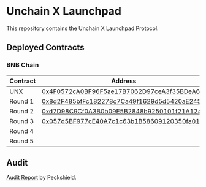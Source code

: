 # Unchain X Launchpad

This repository contains the Unchain X Launchpad Protocol.

## Deployed Contracts
### BNB Chain
|Contract|Address|
|--------|-------|
|UNX|[0x4F0572cA0BF96F5ae17B7062D97ceA3f35BDeA6f](https://bscscan.com/address/0x4F0572cA0BF96F5ae17B7062D97ceA3f35BDeA6f)|
|Round 1|[0x8d2F485bfFc182278c7Ca49f1629d5d5420aE245](https://bscscan.com/address/0x8d2F485bfFc182278c7Ca49f1629d5d5420aE245)|
|Round 2|[0xd7D98C9Cf0A3B0b09E5B2848b9250101f21A1240](https://bscscan.com/address/0xd7D98C9Cf0A3B0b09E5B2848b9250101f21A1240)|
|Round 3|[0x057d5BF977cE40A7c1c63b1B58609120350fa015](https://bscscan.com/address/0x057d5BF977cE40A7c1c63b1B58609120350fa015)|
|Round 4|[]()|
|Round 5|[]()|


## Audit
[Audit Report](https://github.com/UNCHAIN-X-Labs/launchpad-staking-contract/blob/main/audit/PeckShield-Audit-Report-UnchainX-v1.0.pdf) by Peckshield.